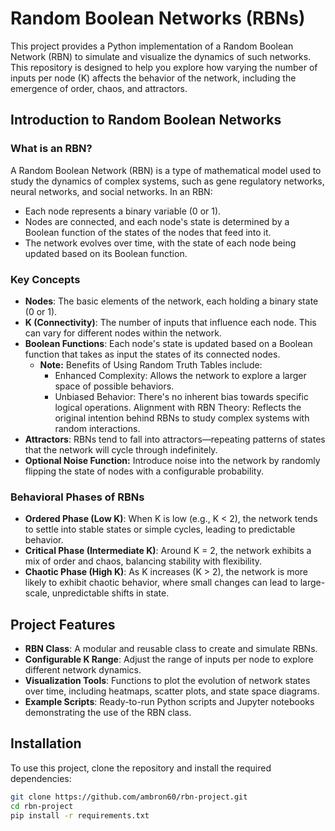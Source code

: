 # Random Boolean Networks (RBNs)

This project provides a Python implementation of a Random Boolean Network (RBN) to simulate and visualize the dynamics of such networks. This repository is designed to help you explore how varying the number of inputs per node (K) affects the behavior of the network, including the emergence of order, chaos, and attractors.

## Introduction to Random Boolean Networks

### What is an RBN?

A Random Boolean Network (RBN) is a type of mathematical model used to study the dynamics of complex systems, such as gene regulatory networks, neural networks, and social networks. In an RBN:
- Each node represents a binary variable (0 or 1).
- Nodes are connected, and each node's state is determined by a Boolean function of the states of the nodes that feed into it.
- The network evolves over time, with the state of each node being updated based on its Boolean function.

### Key Concepts

- **Nodes**: The basic elements of the network, each holding a binary state (0 or 1).
- **K (Connectivity)**: The number of inputs that influence each node. This can vary for different nodes within the network.
- **Boolean Functions**: Each node's state is updated based on a Boolean function that takes as input the states of its connected nodes.
  - **Note:** Benefits of Using Random Truth Tables include:
    - Enhanced Complexity: Allows the network to explore a larger space of possible behaviors.
    - Unbiased Behavior: There's no inherent bias towards specific logical operations.
    Alignment with RBN Theory: Reflects the original intention behind RBNs to study complex systems with random interactions.
- **Attractors**: RBNs tend to fall into attractors—repeating patterns of states that the network will cycle through indefinitely.
- **Optional Noise Function:** Introduce noise into the network by randomly flipping the state of nodes with a configurable probability.

### Behavioral Phases of RBNs

- **Ordered Phase (Low K)**: When K is low (e.g., K < 2), the network tends to settle into stable states or simple cycles, leading to predictable behavior.
- **Critical Phase (Intermediate K)**: Around K = 2, the network exhibits a mix of order and chaos, balancing stability with flexibility.
- **Chaotic Phase (High K)**: As K increases (K > 2), the network is more likely to exhibit chaotic behavior, where small changes can lead to large-scale, unpredictable shifts in state.

## Project Features

- **RBN Class**: A modular and reusable class to create and simulate RBNs.
- **Configurable K Range**: Adjust the range of inputs per node to explore different network dynamics.
- **Visualization Tools**: Functions to plot the evolution of network states over time, including heatmaps, scatter plots, and state space diagrams.
- **Example Scripts**: Ready-to-run Python scripts and Jupyter notebooks demonstrating the use of the RBN class.

## Installation

To use this project, clone the repository and install the required dependencies:

```bash
git clone https://github.com/ambron60/rbn-project.git
cd rbn-project
pip install -r requirements.txt
